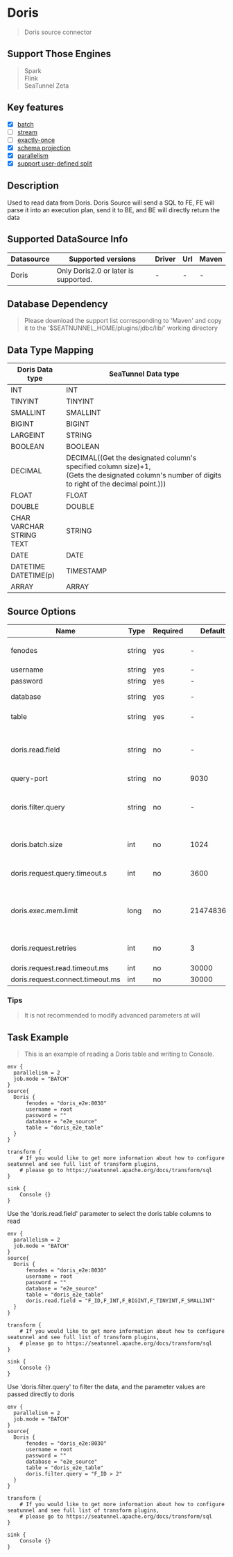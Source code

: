 # Doris

> Doris source connector

## Support Those Engines

> Spark<br/>
> Flink<br/>
> SeaTunnel Zeta<br/>

## Key features

- [x] [batch](../../concept/connector-v2-features.md)
- [ ] [stream](../../concept/connector-v2-features.md)
- [ ] [exactly-once](../../concept/connector-v2-features.md)
- [x] [schema projection](../../concept/connector-v2-features.md)
- [x] [parallelism](../../concept/connector-v2-features.md)
- [x] [support user-defined split](../../concept/connector-v2-features.md)

## Description

Used to read data from Doris.
Doris Source will send a SQL to FE, FE will parse it into an execution plan, send it to BE, and BE will
directly return the data

## Supported DataSource Info

| Datasource |          Supported versions          | Driver | Url | Maven |
|------------|--------------------------------------|--------|-----|-------|
| Doris      | Only Doris2.0 or later is supported. | -      | -   | -     |

## Database Dependency

> Please download the support list corresponding to 'Maven' and copy it to the '$SEATNUNNEL_HOME/plugins/jdbc/lib/'
> working directory<br/>

## Data Type Mapping

|           Doris Data type            |                                                                 SeaTunnel Data type                                                                 |
|--------------------------------------|-----------------------------------------------------------------------------------------------------------------------------------------------------|
| INT                                  | INT                                                                                                                                                 |
| TINYINT                              | TINYINT                                                                                                                                             |
| SMALLINT                             | SMALLINT                                                                                                                                            |
| BIGINT                               | BIGINT                                                                                                                                              |
| LARGEINT                             | STRING                                                                                                                                              |
| BOOLEAN                              | BOOLEAN                                                                                                                                             |
| DECIMAL                              | DECIMAL((Get the designated column's specified column size)+1,<br/>(Gets the designated column's number of digits to right of the decimal point.))) |
| FLOAT                                | FLOAT                                                                                                                                               |
| DOUBLE                               | DOUBLE                                                                                                                                              |
| CHAR<br/>VARCHAR<br/>STRING<br/>TEXT | STRING                                                                                                                                              |
| DATE                                 | DATE                                                                                                                                                |
| DATETIME<br/>DATETIME(p)             | TIMESTAMP                                                                                                                                           |
| ARRAY                                | ARRAY                                                                                                                                               |

## Source Options

|               Name               |  Type  | Required |  Default   |                                             Description                                             |
|----------------------------------|--------|----------|------------|-----------------------------------------------------------------------------------------------------|
| fenodes                          | string | yes      | -          | FE address, the format is `"fe_host:fe_http_port"`                                                  |
| username                         | string | yes      | -          | User username                                                                                       |
| password                         | string | yes      | -          | User password                                                                                       |
| database                         | string | yes      | -          | The name of Doris database                                                                          |
| table                            | string | yes      | -          | The name of Doris table                                                                             |
| doris.read.field                 | string | no       | -          | Use the 'doris.read.field' parameter to select the doris table columns to read                      |
| query-port                       | string | no       | 9030       | Doris QueryPort                                                                                     |
| doris.filter.query               | string | no       | -          | Data filtering in doris. the format is "field = value",example : doris.filter.query = "F_ID > 2"    |
| doris.batch.size                 | int    | no       | 1024       | The maximum value that can be obtained by reading Doris BE once.                                    |
| doris.request.query.timeout.s    | int    | no       | 3600       | Timeout period of Doris scan data, expressed in seconds.                                            |
| doris.exec.mem.limit             | long   | no       | 2147483648 | Maximum memory that can be used by a single be scan request. The default memory is 2G (2147483648). |
| doris.request.retries            | int    | no       | 3          | Number of retries to send requests to Doris FE.                                                     |
| doris.request.read.timeout.ms    | int    | no       | 30000      |                                                                                                     |
| doris.request.connect.timeout.ms | int    | no       | 30000      |                                                                                                     |

### Tips

> It is not recommended to modify advanced parameters at will

## Task Example

> This is an example of reading a Doris table and writing to Console.

```
env {
  parallelism = 2
  job.mode = "BATCH"
}
source{
  Doris {
      fenodes = "doris_e2e:8030"
      username = root
      password = ""
      database = "e2e_source"
      table = "doris_e2e_table"
  }
}

transform {
    # If you would like to get more information about how to configure seatunnel and see full list of transform plugins,
    # please go to https://seatunnel.apache.org/docs/transform/sql
}

sink {
    Console {}
}
```

Use the 'doris.read.field' parameter to select the doris table columns to read

```
env {
  parallelism = 2
  job.mode = "BATCH"
}
source{
  Doris {
      fenodes = "doris_e2e:8030"
      username = root
      password = ""
      database = "e2e_source"
      table = "doris_e2e_table"
      doris.read.field = "F_ID,F_INT,F_BIGINT,F_TINYINT,F_SMALLINT"
  }
}

transform {
    # If you would like to get more information about how to configure seatunnel and see full list of transform plugins,
    # please go to https://seatunnel.apache.org/docs/transform/sql
}

sink {
    Console {}
}
```

Use 'doris.filter.query' to filter the data, and the parameter values are passed directly to doris

```
env {
  parallelism = 2
  job.mode = "BATCH"
}
source{
  Doris {
      fenodes = "doris_e2e:8030"
      username = root
      password = ""
      database = "e2e_source"
      table = "doris_e2e_table"
      doris.filter.query = "F_ID > 2"
  }
}

transform {
    # If you would like to get more information about how to configure seatunnel and see full list of transform plugins,
    # please go to https://seatunnel.apache.org/docs/transform/sql
}

sink {
    Console {}
}
```

